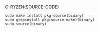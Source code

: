 C-RYZEN(SOURCE-CODE)

```criminalsh
sudo make install pkg-source(binary)
sudo grepinstall pkg(source-make)(binary)
sudo source(binary)

